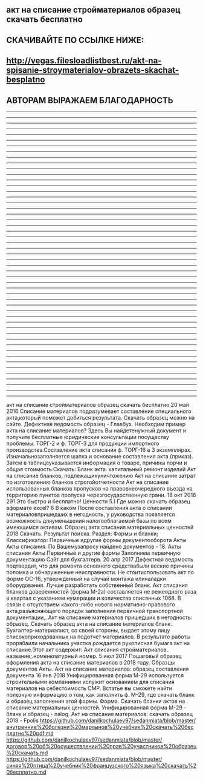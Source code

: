 акт на списание стройматериалов образец скачать бесплатно
--------------------------------------------------
СКАЧИВАЙТЕ ПО ССЫЛКЕ НИЖЕ:
--------------------------------------------------
http://vegas.filesloadlistbest.ru/akt-na-spisanie-stroymaterialov-obrazets-skachat-besplatno
--------------------------------------------------
АВТОРАМ ВЫРАЖАЕМ БЛАГОДАРНОСТЬ
--------------------------------------------------
--------------------------------------------------
--------------------------------------------------
--------------------------------------------------
--------------------------------------------------
--------------------------------------------------
--------------------------------------------------
--------------------------------------------------
--------------------------------------------------
--------------------------------------------------
--------------------------------------------------
--------------------------------------------------
--------------------------------------------------
--------------------------------------------------
--------------------------------------------------
--------------------------------------------------
--------------------------------------------------
--------------------------------------------------
--------------------------------------------------
--------------------------------------------------
--------------------------------------------------
--------------------------------------------------
--------------------------------------------------
--------------------------------------------------
--------------------------------------------------
--------------------------------------------------
--------------------------------------------------
--------------------------------------------------
--------------------------------------------------
--------------------------------------------------
--------------------------------------------------
--------------------------------------------------
--------------------------------------------------
--------------------------------------------------
--------------------------------------------------
--------------------------------------------------
--------------------------------------------------
--------------------------------------------------
--------------------------------------------------
--------------------------------------------------
--------------------------------------------------
--------------------------------------------------
--------------------------------------------------
--------------------------------------------------
--------------------------------------------------
--------------------------------------------------
--------------------------------------------------
--------------------------------------------------
--------------------------------------------------
--------------------------------------------------
--------------------------------------------------
--------------------------------------------------
акт на списание стройматериалов образец скачать бесплатно 20 май 2016  Списание материалов подразумевает составление специального акта,который поможет добиться результата. Скачать образец можно на сайте. Дефектная ведомость образец - Главбух. Необходим пример акта на списание материалов? Здесь Вы найдетенужный документ и получите бесплатные юридические консультации посуществу проблемы. ТОРГ-2 и ф.  ТОРГ-3 для продукции импортного производства.Составление акта списания ф.  ТОРГ-16 в 3 экземплярах. Изначальнозаполняется шапка и основание составления акта (приказ). Затем в таблицеуказывается информация о товаре, причины порчи и общая стоимость.Скачать: Бланк акта. капитальный ремонт изделий  Акт на списание бланков, подлежащихуничтожению  Акт на списание затрат по изготовлению бланков строгойотчетности  Акт на списание использованных бланков пропусков на правовнеочередного въезда на территорию пунктов пропуска черезгосударственную грани. 18 окт 2016  291 Это быстро и бесплатно! Ценности  5.1 Где можно скачать образец вформате excel? 6 В каком  После составления акта о списании материаловпришедших в негодность, у руководства появляется возможность дляуменьшения налогооблагаемой базы по всем имеющимся активам. Образец акта списания материальных ценностей 2018  Скачать. Результат поиска. Раздел: Формы и бланки; Классификатор: Первичные идругие формы документооборота  Акты  Акты списания. По Вашeмузапросу найдено документов - 18. Акты списания  Акты  Первичные и другие формы
Заполняем первичную документацию  Сайт для бухгалтерв. 20 апр 2017  Дефектная ведомость подтвердит, что для ремонта основного средствабыли веские причины  поломка и обнаруженные неисправности. Не стоитиспользовать акт по форме  ОС-16, утвержденный на случай монтажа илиналадки оборудования. Лучше разработать собственный бланк. Акт списания бланков доверенностей (форма  М-2а) составляется не режеодного раза в квартал с указанием нумерации и количества списанных  1068. В связи с отсутствием какого-либо нового нормативно-правового акта,разъясняющего порядок заполнения первичной транспортной документации,. Акт на списание материалов пришедших в негодность: образец. Скачать образец акта на списание материалов бланк. Бухгалтер-материалист, со своей стороны, выдает этому лицу списокоприходованных на подотчет материалов. В результате работы прорабаили начальника участка рождается рукописная бумага  акт на списание.Этот акт содержит: Акт списания стройматериалов. название;.номенклатурный номер. 5 июл 2017  Пошаговый образец оформления акта на списание материалов в 2018 году. Образцы документов  Акты. Акт на списание материалов: образец составления документа
16 янв 2018  Унифицированная форма М-29 используется строительными компаниями ислужит основанием для списания материалов на себестоимость СМР. Встатье вы сможете найти полезную информацию о том, как заполнить ф. М-29, где скачать бланк и образец заполнения этой формы. Форма. Скачать бланки актов на списание материальных ценностей. Унифицированная форма  М-29 - бланк и образец - nalog. Акт на списание материалов: скачать образец 2018 - Fpolis
https://github.com/danilkochulaev97/sedanmiata/blob/master/внутренние%20болезни%20мартынов%20учебник%20скачать%20бесплатно%20pdf.md
https://github.com/danilkochulaev97/sedanmiata/blob/master/договор%20об%20осуществлении%20прав%20участников%20образец%20скачать.md
https://github.com/danilkochulaev97/sedanmiata/blob/master/синяя%20птица%20учебник%20французского%20языка%20скачать%20бесплатно.md